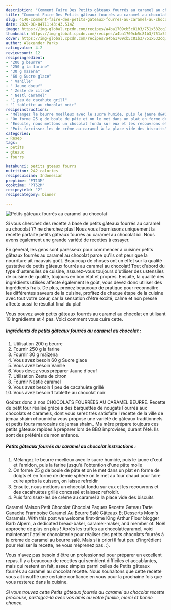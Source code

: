 ```yaml
---
description: "Comment Faire Des Petits gâteaux fourrés au caramel au chocolat"
title: "Comment Faire Des Petits gâteaux fourrés au caramel au chocolat"
slug: 4140-comment-faire-des-petits-gateaux-fourres-au-caramel-au-chocolat
date: 2020-08-04T11:43:43.514Z
image: https://img-global.cpcdn.com/recipes/a4ba1709cb5c81b3/751x532cq70/petits-gateaux-fourres-au-caramel-au-chocolat-photo-principale-de-la-recette.jpg
thumbnail: https://img-global.cpcdn.com/recipes/a4ba1709cb5c81b3/751x532cq70/petits-gateaux-fourres-au-caramel-au-chocolat-photo-principale-de-la-recette.jpg
cover: https://img-global.cpcdn.com/recipes/a4ba1709cb5c81b3/751x532cq70/petits-gateaux-fourres-au-caramel-au-chocolat-photo-principale-de-la-recette.jpg
author: Alexander Parks
ratingvalue: 4.2
reviewcount: 12
recipeingredient:
- "200 g beurre"
- "250 g la farine"
- "30 g mazena"
- "60 g Sucre glace"
- " Vanille"
- " Jaune doeuf"
- " Zeste de citron"
- " Nestl caramel"
- "1 peu de cacahute grill"
- "1 tablette au chocolat noir"
recipeinstructions:
- "Mélangez le beurre moelleux avec le sucre humide, puis le jaune d&#39;œuf et l&#39;amidon, puis la farine jusqu&#39;à l&#39;obtention d&#39;une pâte molle"
- "On forme 25 g de boule de pâte et on le met dans un plat en forme de doigts et en forme de demie sphère on le met au four chaud pour faire cuire après la cuisson, on laisse refroidir"
- "Ensuite, nous mettons un chocolat fondu sur eux et les recouvrons et des cacahuètes grillé concassé et laissez refroidir."
- "Puis farcissez-les de crème au caramel à la place vide des biscuits"
categories:
- Resep
tags:
- petits
- gteaux
- fourrs

katakunci: petits gteaux fourrs 
nutrition: 242 calories
recipecuisine: Indonesian
preptime: "PT13M"
cooktime: "PT52M"
recipeyield: "2"
recipecategory: Dinner

---
```



![Petits gâteaux fourrés au caramel au chocolat](https://img-global.cpcdn.com/recipes/a4ba1709cb5c81b3/751x532cq70/petits-gateaux-fourres-au-caramel-au-chocolat-photo-principale-de-la-recette.jpg)

Si vous cherchez des recette à base de petits gâteaux fourrés au caramel au chocolat ?? ne cherchez plus! Nous vous fournissons uniquement la recette parfaite petits gâteaux fourrés au caramel au chocolat ici. Nous avons également une grande variété de recettes à essayer.

En général, les gens sont paresseux pour commencer à cuisiner petits gâteaux fourrés au caramel au chocolat parce qu'ils ont peur que la nourriture ait mauvais goût. Beaucoup de choses ont un effet sur la qualité gustative de petits gâteaux fourrés au caramel au chocolat! Tout d'abord du type d'ustensiles de cuisine, assurez-vous toujours d'utiliser des ustensiles de cuisine de qualité, toujours en bon état et propres. Ensuite, la qualité des ingrédients utilisés affecte également le goût, vous devez donc utiliser des ingrédients frais. De plus, prenez beaucoup de pratique pour reconnaître les différentes saveurs de la cuisine, profitez de chaque étape de la cuisine avec tout votre cœur, car la sensation d'être excité, calme et non pressé affecte aussi le résultat final du plat!

<!--inarticleads1-->

Vous pouvez avoir petits gâteaux fourrés au caramel au chocolat en utilisant 10 Ingrédients et 4 pas. Voici comment vous cuire cette.

##### Ingrédients de petits gâteaux fourrés au caramel au chocolat :

1. Utilisation 200 g beurre
1. Fournir 250 g la farine
1. Fournir 30 g maïzena
1. Vous avez besoin 60 g Sucre glace
1. Vous avez besoin  Vanille
1. Vous devez vous préparer  Jaune d&#39;oeuf
1. Utilisation  Zeste de citron
1. Fournir  Nestlé caramel
1. Vous avez besoin 1 peu de cacahuète grillé
1. Vous avez besoin 1 tablette au chocolat noir


Goûtez donc à nos CHOCOLATS FOURRÉES AU CARAMEL BEURRE. Recette de petit four réalisé grâce à des barquettes de nougats Fourrés aux chocolats et caramels, dont vous serez très satisfaite ! recette de la ville de jemaa shaim choumicha vous propose une variété de gâteaux traditionnels et petits fours marocains de jemaa shaim.. Ma mère prépare toujours ces petits gâteaux rapides à préparer lors de BBQ improvisés, durant l&#39;été. Ils sont des préférés de mon enfance. 

<!--inarticleads2-->

##### Petits gâteaux fourrés au caramel au chocolat instructions :

1. Mélangez le beurre moelleux avec le sucre humide, puis le jaune d&#39;œuf et l&#39;amidon, puis la farine jusqu&#39;à l&#39;obtention d&#39;une pâte molle
1. On forme 25 g de boule de pâte et on le met dans un plat en forme de doigts et en forme de demie sphère on le met au four chaud pour faire cuire après la cuisson, on laisse refroidir
1. Ensuite, nous mettons un chocolat fondu sur eux et les recouvrons et des cacahuètes grillé concassé et laissez refroidir.
1. Puis farcissez-les de crème au caramel à la place vide des biscuits


Caramel Maison Petit Chocolat Chocolat Paques Recette Gateau Tarte Ganache Framboise Caramel Au Beurre Salé Gâteaux Et Desserts Mom&#39;s Caramels. With this post we welcome first-time King Arthur Flour blogger Barb Alpern, a dedicated bread-baker, caramel-maker, and member of. Noël approche de plus en plus ! Après les truffes au chocolat/caramel, voici maintenant l&#39;atelier chocolaterie pour réaliser des petits chocolats fourrés à la crème de caramel au beurre salé. Mais si à priori il faut peu d&#39;ingrédient pour réaliser la recette, ne vous méprenez pas. :). 

<!--inarticleads1-->

<p>
Vous n'avez pas besoin d'être un professionnel pour préparer un excellent repas. Il y a beaucoup de recettes qui semblent difficiles et accablantes, mais qui restent en fait, assez simples parmi celles de Petits gâteaux fourrés au caramel au chocolat recette. Nous souhaitons que cette recette vous ait insufflé une certaine confiance en vous pour la prochaine fois que vous resterez dans la cuisine.
</p>

<p>
<i>Si vous trouvez cette Petits gâteaux fourrés au caramel au chocolat recette précieuse, partagez-la avec vos amis ou votre famille, merci et bonne chance.</i>
</p>
